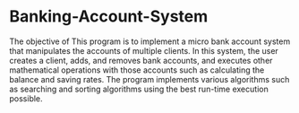 # Banking-Account-System
The objective of This program is to implement a micro bank account system that manipulates the accounts of multiple clients. In this system, the user creates a client, adds, and removes bank accounts, and executes other mathematical operations with those accounts such as calculating the balance and saving rates. The program implements various algorithms such as searching and sorting algorithms using the best run-time execution possible.
